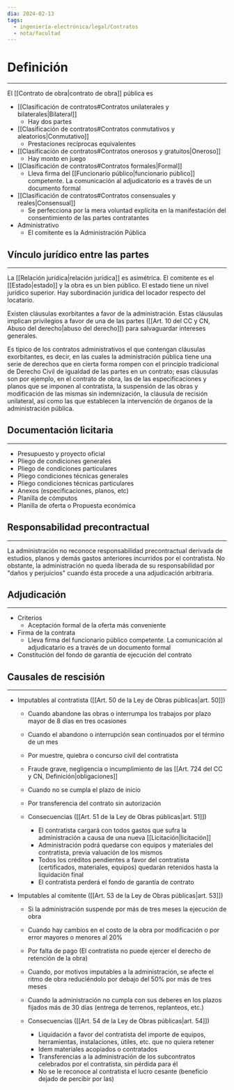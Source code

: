 ```yaml
---
dia: 2024-02-13
tags:
  - ingeniería-electrónica/legal/Contratos
  - nota/facultad
---
```

# Definición
---
El [[Contrato de obra|contrato de obra]] pública es
* [[Clasificación de contratos#Contratos unilaterales y bilaterales|Bilateral]]
	* Hay dos partes
* [[Clasificación de contratos#Contratos conmutativos y aleatorios|Conmutativo]]
	* Prestaciones recíprocas equivalentes
* [[Clasificación de contratos#Contratos onerosos y gratuitos|Oneroso]]
	* Hay monto en juego
* [[Clasificación de contratos#Contratos formales|Formal]]
	* Lleva firma del [[Funcionario público|funcionario público]] competente. La comunicación al adjudicatorio es a través de un documento formal
* [[Clasificación de contratos#Contratos consensuales y reales|Consensual]]
	* Se perfecciona por la mera voluntad explícita en la manifestación del consentimiento de las partes contratantes
* Administrativo
	* El comitente es la Administración Pública


## Vínculo jurídico entre las partes
---
La [[Relación jurídica|relación jurídica]] es asimétrica. El comitente es el [[Estado|estado]] y la obra es un bien público. El estado tiene un nivel jurídico superior. Hay subordinación jurídica del locador respecto del locatario.

Existen cláusulas exorbitantes a favor de la administración. Estas cláusulas implican privilegios a favor de una de las partes ([[Art. 10 del CC y CN, Abuso del derecho|abuso del derecho]]) para salvaguardar intereses generales.

Es típico de los contratos administrativos el que contengan cláusulas exorbitantes, es decir, en las cuales la administración pública tiene una serie de derechos que en cierta forma rompen con el principio tradicional de Derecho Civil de igualdad de las partes en un contrato; esas cláusulas son por ejemplo, en el contrato de obra, las de las especificaciones y planos que se imponen al contratista, la suspensión de las obras y modificación de las mismas sin indemnización, la cláusula de recisión unilateral, así como las que establecen la intervención de órganos de la administración pública.

## Documentación licitaria
---
* Presupuesto y proyecto oficial
* Pliego de condiciones generales
* Pliego de condiciones particulares
* Pliego condiciones técnicas generales
* Pliego condiciones técnicas particulares
* Anexos (especificaciones, planos, etc)
* Planilla de cómputos
* Planilla de oferta o Propuesta económica

## Responsabilidad precontractual
---
La administración no reconoce responsabilidad precontractual derivada de estudios, planos y demás gastos anteriores incurridos por el contratista. No obstante, la administración no queda liberada de su responsabilidad por "daños y perjuicios" cuando ésta procede a una adjudicación arbitraria.

## Adjudicación
---
* Criterios
	* Aceptación formal de la oferta más conveniente
* Firma de la contrata
	* Lleva firma del funcionario público competente. La comunicación al adjudicatario es a través de un documento formal
* Constitución del fondo de garantía de ejecución del contrato

## Causales de rescisión
---
* Imputables al contratista ([[Art. 50 de la Ley de Obras públicas|art. 50]])
	* Cuando abandone las obras o interrumpa los trabajos por plazo mayor de 8 días en tres ocasiones
	* Cuando el abandono o interrupción sean continuados por el término de un mes
	* Por muestre, quiebra o concurso civil del contratista
	* Fraude grave, negligencia o incumplimiento de las [[Art. 724 del CC y CN, Definición|obligaciones]]
	* Cuando no se cumpla el plazo de inicio
	* Por transferencia del contrato sin autorización
	  
	* Consecuencias ([[Art. 51 de la Ley de Obras públicas|art. 51]])
		* El contratista cargará con todos gastos que sufra la administración a causa de una nueva [[Licitación|licitación]]
		* Administración podrá quedarse con equipos y materiales del contratista, previa valuación de los mismos
		* Todos los créditos pendientes a favor del contratista (certificados, materiales, equipos) quedarán retenidos hasta la liquidación final
		* El contratista perderá el fondo de garantía de contrato
	
* Imputables al comitente ([[Art. 53 de la Ley de Obras públicas|art. 53]])
	* Si la administración suspende por más de tres meses la ejecución de obra
	* Cuando hay cambios en el costo de la obra por modificación o por error mayores o menores al 20%
	* Por falta de pago (El contratista no puede ejercer el derecho de retención de la obra)
	* Cuando, por motivos imputables a la administración, se afecte el ritmo de obra reduciéndolo por debajo del 50% por más de tres meses
	* Cuando la administración no cumpla con sus deberes en los plazos fijados más de 30 días (entrega de terrenos, replanteos, etc.)
	  
	* Consecuencias ([[Art. 54 de la Ley de Obras públicas|art. 54]])
		* Liquidación a favor del contratista del importe de equipos, herramientas, instalaciones, útiles, etc. que no quiera retener
		* Idem materiales acopiados o contratados
		* Transferencias a la administración de los subcontratos celebrados por el contratista, sin pérdida para él
		* No se le reconoce al contratista el lucro cesante (beneficio dejado de percibir por las)